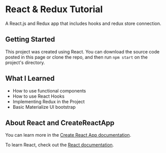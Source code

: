 # React & Redux Tutorial

A React.js and Redux app that includes hooks and redux store connection.

## Getting Started

This project was created using React. You can download the source code posted in this page or clone the repo, and then run `npm start` on the project's directory.

## What I Learned

* How to use functional components 
* How to use React Hooks
* Implementing Redux in the Project
* Basic Materialize UI bootstrap


## About React and CreateReactApp

You can learn more in the [Create React App documentation](https://facebook.github.io/create-react-app/docs/getting-started).

To learn React, check out the [React documentation](https://reactjs.org/).